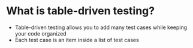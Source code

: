 # What is table-driven testing?

- Table-driven testing allows you to add many test cases while keeping your code organized
- Each test case is an item inside a list of test cases